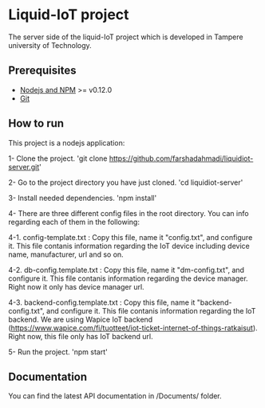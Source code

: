 # Liquid-IoT project

The server side of the liquid-IoT project which is developed in Tampere university of Technology.

## Prerequisites

- [Nodejs and NPM](nodejs.org) >= v0.12.0
- [Git](https://git-scm.com/)

## How to run

This project is a nodejs application:

1- Clone the project. 'git clone https://github.com/farshadahmadi/liquidiot-server.git'

2- Go to the project directory you have just cloned. 'cd liquidiot-server'

3- Install needed dependencies. 'npm install'

4- There are three different config files in the root directory. You can info regarding each of them in the following:

  4-1. config-template.txt : Copy this file, name it "config.txt", and configure it. This file contanis information regarding the IoT device including device name, manufacturer, url and so on.
  
  4-2. db-config.template.txt : Copy this file, name it "dm-config.txt", and configure it. This file contanis information regarding the device manager. Right now it only has device manager url.
  
  4-3. backend-config.template.txt : Copy this file, name it "backend-config.txt", and configure it. This file contanis information regarding the IoT backend. We are using Wapice IoT backend (https://www.wapice.com/fi/tuotteet/iot-ticket-internet-of-things-ratkaisut). Right now, this file only has IoT backend url.

5- Run the project. 'npm start'


## Documentation

You can find the latest API documentation in /Documents/ folder.
